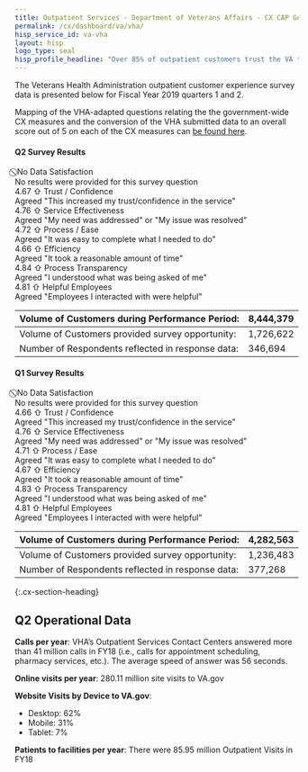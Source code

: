 ```yaml
---
title: Outpatient Services - Department of Veterans Affairs - CX CAP Goal Dashboard
permalink: /cx/dashboard/va/vha/
hisp_service_id: va-vha
layout: hisp
logo_type: seal
hisp_profile_headline: "Over 85% of outpatient customers trust the VA to fulfill the country's commitment to Veterans."
---
```


The Veterans Health Administration outpatient customer experience survey data is presented below for Fiscal Year 2019 quarters 1 and 2. 

Mapping of the VHA-adapted questions relating the the government-wide CX measures and the conversion of the VHA submitted data to an overall score out of 5 on each of the CX measures can <a href="{{ site.baseurl }}/cx/dashboard/supportingdocs/VHA-FY19-DataDetail.xlsx">be found here</a>.

#### Q2 Survey Results

<div class="survey-result-box survey-no-data">
	<div class="survey-result-stats">
		<span class="survey-avg-score"> ⃠ No Data</span>
		<span class="survey-question">Satisfaction</span>
	</div>
	<div class="survey-question-description">No results were provided for this survey question</div>
</div>

<div class="survey-result-box">
	<div class="survey-result-stats">
		<span class="survey-avg-score">4.67</span>
		<span class="survey-trend-arrow survey-no-arrow">⇧</span>
		<span class="survey-question">Trust / Confidence</span>
	</div>
	<div class="survey-question-description">Agreed "This increased my trust/confidence in the service"</div>
</div>

<div class="survey-result-box">
	<div class="survey-result-stats">
		<span class="survey-avg-score">4.76</span>
		<span class="survey-trend-arrow survey-no-arrow">⇧</span>
		<span class="survey-question">Service Effectiveness</span>
	</div>
	<div class="survey-question-description">Agreed "My need was addressed" or "My issue was resolved"</div>
</div>

<div class="survey-result-box">
	<div class="survey-result-stats">
		<span class="survey-avg-score">4.72</span>
		<span class="survey-trend-arrow survey-no-arrow">⇧</span>
		<span class="survey-question">Process / Ease</span>
	</div>
	<div class="survey-question-description">Agreed "It was easy to complete what I needed to do"</div>
</div>

<div class="survey-result-box">
	<div class="survey-result-stats">
		<span class="survey-avg-score">4.66</span>
		<span class="survey-trend-arrow survey-no-arrow">⇧</span>
		<span class="survey-question">Efficiency</span>
	</div>
	<div class="survey-question-description">Agreed "It took a reasonable amount of time"</div>
</div>

<div class="survey-result-box">
	<div class="survey-result-stats">
		<span class="survey-avg-score">4.84</span>
		<span class="survey-trend-arrow survey-no-arrow">⇧</span>
		<span class="survey-question">Process Transparency</span>
	</div>
	<div class="survey-question-description">Agreed "I understood what was being asked of me"</div>
</div>


<div class="survey-result-box">
	<div class="survey-result-stats">
		<span class="survey-avg-score">4.81</span>
		<span class="survey-trend-arrow survey-no-arrow">⇧</span>
		<span class="survey-question">Helpful Employees</span>
	</div>
	<div class="survey-question-description">Agreed "Employees I interacted with were helpful"</div>
</div>

| Volume of Customers during Performance Period:    | 8,444,379 |
|---------------------------------------------------|-----------|
| Volume of Customers provided survey opportunity:  | 1,726,622 |
| Number of Respondents reflected in response data: | 346,694   |


#### Q1 Survey Results

<div class="survey-result-box survey-no-data">
	<div class="survey-result-stats">
		<span class="survey-avg-score"> ⃠ No Data</span>
		<span class="survey-question">Satisfaction</span>
	</div>
	<div class="survey-question-description">No results were provided for this survey question</div>
</div>

<div class="survey-result-box">
	<div class="survey-result-stats">
		<span class="survey-avg-score">4.66</span>
		<span class="survey-trend-arrow survey-no-arrow">⇧</span>
		<span class="survey-question">Trust / Confidence</span>
	</div>
	<div class="survey-question-description">Agreed "This increased my trust/confidence in the service"</div>
</div>

<div class="survey-result-box">
	<div class="survey-result-stats">
		<span class="survey-avg-score">4.76</span>
		<span class="survey-trend-arrow survey-no-arrow">⇧</span>
		<span class="survey-question">Service Effectiveness</span>
	</div>
	<div class="survey-question-description">Agreed "My need was addressed" or "My issue was resolved"</div>
</div>

<div class="survey-result-box">
	<div class="survey-result-stats">
		<span class="survey-avg-score">4.71</span>
		<span class="survey-trend-arrow survey-no-arrow">⇧</span>
		<span class="survey-question">Process / Ease</span>
	</div>
	<div class="survey-question-description">Agreed "It was easy to complete what I needed to do"</div>
</div>

<div class="survey-result-box">
	<div class="survey-result-stats">
		<span class="survey-avg-score">4.67</span>
		<span class="survey-trend-arrow survey-no-arrow">⇧</span>
		<span class="survey-question">Efficiency</span>
	</div>
	<div class="survey-question-description">Agreed "It took a reasonable amount of time"</div>
</div>

<div class="survey-result-box">
	<div class="survey-result-stats">
		<span class="survey-avg-score">4.83</span>
		<span class="survey-trend-arrow survey-no-arrow">⇧</span>
		<span class="survey-question">Process Transparency</span>
	</div>
	<div class="survey-question-description">Agreed "I understood what was being asked of me"</div>
</div>


<div class="survey-result-box">
	<div class="survey-result-stats">
		<span class="survey-avg-score">4.81</span>
		<span class="survey-trend-arrow survey-no-arrow">⇧</span>
		<span class="survey-question">Helpful Employees</span>
	</div>
	<div class="survey-question-description">Agreed "Employees I interacted with were helpful"</div>
</div>

| Volume of Customers during Performance Period:    | 4,282,563 |
|---------------------------------------------------|-----------|
| Volume of Customers provided survey opportunity:  | 1,236,483 |
| Number of Respondents reflected in response data: | 377,268   |

{:.cx-section-heading}
## Q2 Operational Data

**Calls per year**: VHA’s Outpatient Services Contact Centers answered more than 41 million calls in FY18 (i.e., calls for appointment scheduling, pharmacy services, etc.). The average speed of answer was 56 seconds.
 
**Online visits per year**:  280.11 million site visits to VA.gov
 
**Website Visits by Device to VA.gov**:

- Desktop: 62%
- Mobile: 31%
- Tablet:  7%
 
**Patients to facilities per year**:  There were 85.95 million Outpatient Visits in FY18
